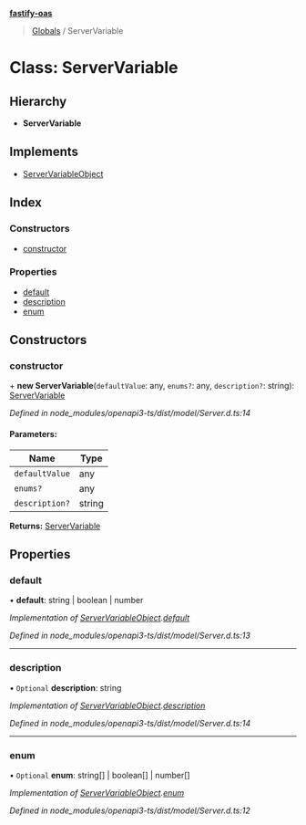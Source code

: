 **[fastify-oas](../README.md)**

> [Globals](../README.md) / ServerVariable

# Class: ServerVariable

## Hierarchy

- **ServerVariable**

## Implements

- [ServerVariableObject](../interfaces/servervariableobject.md)

## Index

### Constructors

- [constructor](servervariable.md#constructor)

### Properties

- [default](servervariable.md#default)
- [description](servervariable.md#description)
- [enum](servervariable.md#enum)

## Constructors

### constructor

\+ **new ServerVariable**(`defaultValue`: any, `enums?`: any, `description?`: string): [ServerVariable](servervariable.md)

_Defined in node_modules/openapi3-ts/dist/model/Server.d.ts:14_

#### Parameters:

| Name           | Type   |
| -------------- | ------ |
| `defaultValue` | any    |
| `enums?`       | any    |
| `description?` | string |

**Returns:** [ServerVariable](servervariable.md)

## Properties

### default

• **default**: string \| boolean \| number

_Implementation of [ServerVariableObject](../interfaces/servervariableobject.md).[default](../interfaces/servervariableobject.md#default)_

_Defined in node_modules/openapi3-ts/dist/model/Server.d.ts:13_

---

### description

• `Optional` **description**: string

_Implementation of [ServerVariableObject](../interfaces/servervariableobject.md).[description](../interfaces/servervariableobject.md#description)_

_Defined in node_modules/openapi3-ts/dist/model/Server.d.ts:14_

---

### enum

• `Optional` **enum**: string[] \| boolean[] \| number[]

_Implementation of [ServerVariableObject](../interfaces/servervariableobject.md).[enum](../interfaces/servervariableobject.md#enum)_

_Defined in node_modules/openapi3-ts/dist/model/Server.d.ts:12_
